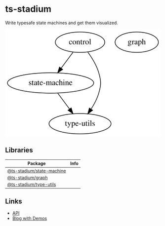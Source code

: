 # ts-stadium

Write typesafe state machines and get them visualized.

<img src="./dependencies.svg">

## Libraries

| Package                                                                                                     | Info |
| ----------------------------------------------------------------------------------------------------------- | ---- |
| [@ts-stadium/state-machine](https://github.com/no-day/ts-stadium/tree/main/packages/external/state-machine) |      |
| [@ts-stadium/graph](https://github.com/no-day/ts-stadium/tree/main/packages/external/graph)                 |      |
| [@ts-stadium/type-utils](https://github.com/no-day/ts-stadium/tree/main/packages/external/type-utils)       |      |

## Links

- [API](https://no-day.github.io/ts-stadium)
- [Blog with Demos](https://no-day.github.io/ts-stadium/demo)
